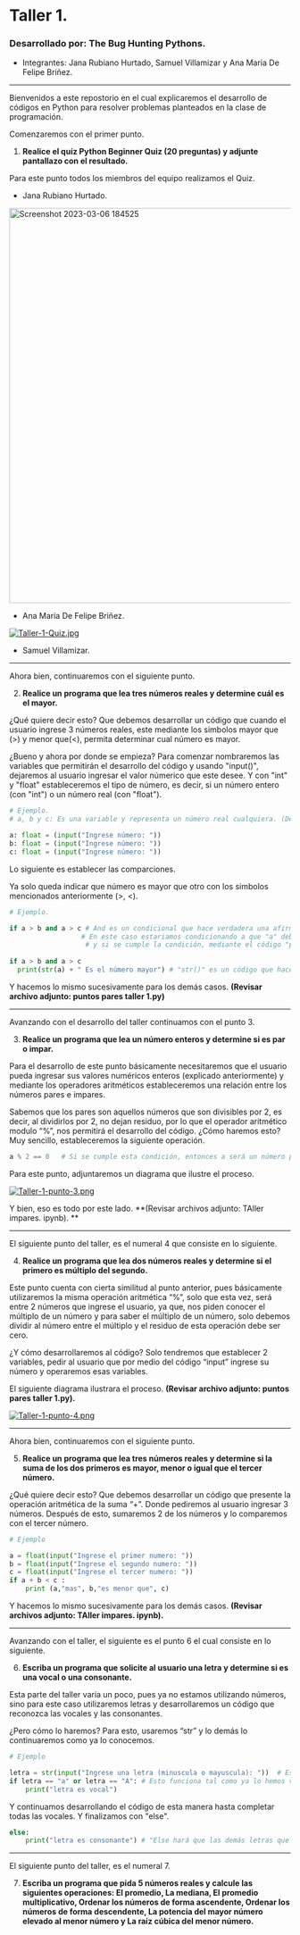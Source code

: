 # Taller 1. 
### __Desarrollado por: The Bug Hunting Pythons.__
* Integrantes: Jana Rubiano Hurtado, Samuel Villamizar y Ana Maria De Felipe Briñez. 
---

Bienvenidos a este repostorio en el cual explicaremos el desarrollo de códigos en Python para resolver problemas planteados en la clase de programación. 

Comenzaremos con el primer punto. 

1. **Realice el quiz Python Beginner Quiz (20 preguntas) y adjunte pantallazo con el resultado.**

Para este punto todos los miembros del equipo realizamos el Quiz. 

* Jana Rubiano Hurtado. 

<img width="708" alt="Screenshot 2023-03-06 184525" src="https://user-images.githubusercontent.com/124604730/223298953-3f1bc4f2-2b37-4843-b152-106a109127ff.png">

* Ana Maria De Felipe Briñez.

[![Taller-1-Quiz.jpg](https://i.postimg.cc/6qKLws6M/Taller-1-Quiz.jpg)](https://postimg.cc/N9Nr7zHX)

* Samuel Villamizar.



---

Ahora bien, continuaremos con el siguiente punto. 

2. **Realice un programa que lea tres números reales y determine cuál es el mayor.** 

¿Qué quiere decir esto? Que debemos desarrollar un código que cuando el usuario ingrese 3 números reales, este mediante los simbolos mayor que (>) y menor que(<), permita determinar cual número es mayor. 

¿Bueno y ahora por donde se empieza? Para comenzar nombraremos las variables que permitirán el desarrollo del código y usando "input()", dejaremos al usuario ingresar el valor númerico que este desee. Y con "int" y "float" estableceremos el tipo de número, es decir, si un número entero (con "int") o un número real (con "float"). 

```python
# Ejemplo. 
# a, b y c: Es una variable y representa un número real cualquiera. (Decisión del usuario). 

a: float = (input("Ingrese número: "))
b: float = (input("Ingrese número: "))
c: float = (input("Ingrese número: "))
```

Lo siguiente es establecer las comparciones. 

Ya solo queda indicar que número es mayor que otro con los simbolos mencionados anteriormente (>, <). 

```python
# Ejemplo. 

if a > b and a > c # And es un condicional que hace verdadera una afirmación si se cumplen 2 condiciones.
                  # En este caso estariamos condicionando a que "a" debe ser mayor que "b" y "c". para que se cumpla el if. 
                   # y si se cumple la condición, mediante el código "print()" nos enseñara lo que decidamos poner dentro de este. 
                  
if a > b and a > c
  print(str(a) + " Es el número mayor") # "str()" es un código que hace que en el "print()" se muestre que representa la varible. 
```
Y hacemos lo mismo sucesivamente para los demás casos. **(Revisar archivo adjunto: puntos pares taller 1.py)**



--- 

Avanzando con el desarrollo del taller continuamos con el punto 3. 

3. **Realice un programa que lea un número enteros y determine si es par o impar.**

Para el desarrollo de este punto básicamente necesitaremos que el usuario pueda ingresar sus valores numéricos enteros (explicado anteriormente) y mediante los operadores aritméticos estableceremos una relación entre los números pares e impares. 

Sabemos que los pares son aquellos números que son divisibles por 2, es decir, al dividirlos por 2, no dejan residuo, por lo que el operador aritmético modulo “%”, nos permitirá el desarrollo del código.  ¿Cómo haremos esto? Muy sencillo, estableceremos la siguiente operación. 

```python
a % 2 == 0   # Si se cumple esta condición, entonces a será un número par, si no es así, será un impar. 
```
Para este punto, adjuntaremos un diagrama que ilustre el proceso. 

[![Taller-1-punto-3.png](https://i.postimg.cc/8P45t22T/Taller-1-punto-3.png)](https://postimg.cc/F7fNKBF6)


Y bien, eso es todo por este lado. **(Revisar archivos adjunto: TAller impares. ipynb). **

---

El siguiente punto del taller, es el numeral 4 que consiste en lo siguiente. 

4. **Realice un programa que lea dos números reales y determine si el primero es múltiplo del segundo.**

Este punto cuenta con cierta similitud al punto anterior, pues básicamente utilizaremos la misma operación aritmética “%”, solo que esta vez, será entre 2 números que ingrese el usuario, ya que, nos piden conocer el múltiplo de un número y para saber el múltiplo de un número, solo debemos dividir al número entre el múltiplo y el residuo de esta operación debe ser cero. 

¿Y cómo desarrollaremos al código? Solo tendremos que establecer 2 variables, pedir al usuario que por medio del código “input” ingrese su número y operaremos esas variables. 

El siguiente diagrama ilustrara el proceso. **(Revisar archivo adjunto: puntos pares taller 1.py).**

[![Taller-1-punto-4.png](https://i.postimg.cc/jjZm1Xsw/Taller-1-punto-4.png)](https://postimg.cc/sBGTQ5Gs)

---

Ahora bien, continuaremos con el siguiente punto. 

5. **Realice un programa que lea tres números reales y determine si la suma de los dos primeros es mayor, menor o igual que el tercer número.** 

¿Qué quiere decir esto? Que debemos desarrollar un código que presente la operación aritmética de la suma “+”.  Donde pediremos al usuario ingresar 3 números. Después de esto, sumaremos 2 de los números y lo comparemos con el tercer número. 

```python
# Ejemplo

a = float(input("Ingrese el primer numero: ")) 
b = float(input("Ingrese el segundo numero: ")) 
c = float(input("Ingrese el tercer numero: ")) 
if a + b < c :
    print (a,"mas", b,"es menor que", c)
```

Y hacemos lo mismo sucesivamente para los demás casos. **(Revisar archivos adjunto: TAller impares. ipynb).**

---

Avanzando con el taller, el siguiente es el punto 6 el cual consiste en lo siguiente. 

6. **Escriba un programa que solicite al usuario una letra y determine si es una vocal o una consonante.**

Esta parte del taller varia un poco, pues ya no estamos utilizando números, sino para este caso utilizaremos letras y desarrollaremos un código que reconozca las vocales y las consonantes. 

¿Pero cómo lo haremos? Para esto, usaremos “str” y lo demás lo continuaremos como ya lo conocemos. 

```python
# Ejemplo

letra = str(input("Ingrese una letra (minuscula o mayuscula): "))  # Este código permitirá ingresar al usuario una letra. 
if letra == "a" or letra == "A": # Esto funciona tal como ya lo hemos visto, es decir, si el usario ingresa la letra a, el programa imprimira "letra es vocal"
    print("letra es vocal")
```
Y continuamos desarrollando el código de esta manera hasta completar todas las vocales. Y finalizamos con "else". 

```python
else:
    print("letra es consonante") # "Else hará que las demás letras que no sean vocales, impriman lo siguiente: "letra es consonante"
```

---

El siguiente punto del taller, es el numeral 7. 

7. **Escriba un programa que pida 5 números reales y calcule las siguientes operaciones: El promedio, La mediana, El promedio multiplicativo, Ordenar los números de forma ascendente, Ordenar los números de forma descendente, La potencia del mayor número elevado al menor número y La raíz cúbica del menor número.**
